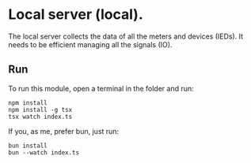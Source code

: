 # Local server (local).
The local server collects the data of all the meters and devices (IEDs).
It needs to be efficient managing all the signals (IO).

## Run
To run this module, open a terminal in the folder and run:
```shell
npm install
npm install -g tsx
tsx watch index.ts
```
If you, as me, prefer bun, just run:
```shell
bun install
bun --watch index.ts
```
